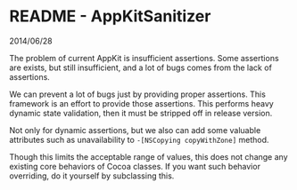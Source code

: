 README - AppKitSanitizer
========================
2014/06/28





The problem of current AppKit is insufficient assertions.
Some assertions are exists, but still insufficient, and a lot of
bugs comes from the lack of assertions.

We can prevent a lot of bugs just by providing proper assertions.
This framework is an effort to provide those assertions. This 
performs heavy dynamic state validation, then it must be stripped
off in release version.

Not only for dynamic assertions, but we also can add some valuable 
attributes such as unavailability to `-[NSCopying copyWithZone]` 
method.

Though this limits the acceptable range of values, this does not 
change any existing core behaviors of Cocoa classes. If you want
such behavior overriding, do it yourself by subclassing this.




